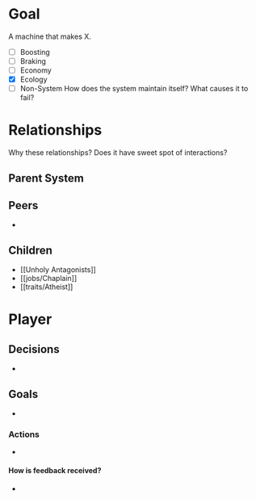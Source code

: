 # Goal
A machine that makes X.
- [ ] Boosting
- [ ] Braking
- [ ] Economy
- [x] Ecology
- [ ] Non-System
How does the system maintain itself? What causes it to fail?
# Relationships
Why these relationships?
Does it have sweet spot of interactions?
## Parent System

## Peers
- 
## Children
- [[Unholy Antagonists]]
- [[jobs/Chaplain]]
- [[traits/Atheist]]
# Player
## Decisions
- 
## Goals
- 
### Actions
- 
#### How is feedback received?
- 
